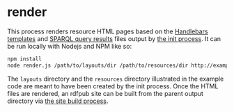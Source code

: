 # render

This process renders resource HTML pages based on the [Handlebars templates](https://handlebarsjs.com) and [SPARQL query results](https://www.w3.org/TR/sparql11-results-json/) files output by [the init process](../init). It can be run locally with Nodejs and NPM like so:

```sh
npm install
node render.js /path/to/layouts/dir /path/to/resources/dir http://example.com/base/uri
```

The `layouts` directory and the `resources` directory illustrated in the example code are meant to have been created by the init process. Once the HTML files are rendered, an rdfpub site can be built from the parent output directory via [the site build process](../site-build).
